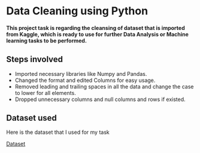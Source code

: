 
# Data Cleaning using Python

#### This project task is regarding the cleansing of dataset that is imported from Kaggle, which is ready to use for further Data Analysis or Machine learning tasks to be performed.


## Steps involved
- Imported necessary libraries like Numpy and Pandas.
- Changed the format and edited Columns for easy usage.
- Removed leading and trailing spaces in all the data and change the case to lower for all elements.
- Dropped unnecessary columns and null columns and rows if existed.
## Dataset used

Here is the dataset that I used for my task

[Dataset](https://github.com/jagathkumardhfm/Data_Cleaning-/blob/main/countries%20of%20the%20world1.csv)


